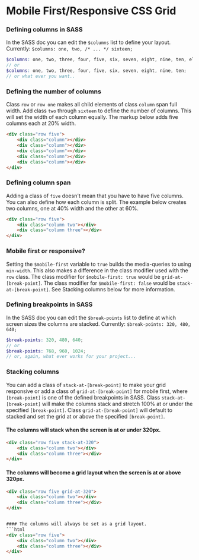 # Mobile First/Responsive CSS Grid

### Defining columns in SASS
In the SASS doc you can edit the `$columns` list to define your layout.
Currently: `$columns: one, two, /* ... */ sixteen;`

```scss
$columns: one, two, three, four, five, six, seven, eight, nine, ten, eleven, twelve;
// or
$columns: one, two, three, four, five, six, seven, eight, nine, ten;
// or what ever you want..
```

### Defining the number of columns
Class `row` or `row one` makes all child elements of class `column` span full width.
Add class `two` through `sixteen` to define the number of columns. This will set the width of each column equally.
The markup below adds five columns each at 20% width.

```html
<div class="row five">
	<div class="column"></div>
	<div class="column"></div>
	<div class="column"></div>
	<div class="column"></div>
	<div class="column"></div>
</div>
```

### Defining column span
Adding a class of `five` doesn't mean that you have to have five columns.
You can also define how each column is split. The example below creates two columns, one at 40% width and the other at 60%.

```html
<div class="row five">
	<div class="column two"></div>
	<div class="column three"></div>
</div>
```

### Mobile first or responsive?
Setting the `$mobile-first` variable to `true` builds the media-queries to using `min-width`.
This also makes a difference in the class modifier used with the `row` class.
The class modifier for `$mobile-first: true` would be `grid-at-[break-point]`.
The class modifier for `$mobile-first: false` would be `stack-at-[break-point]`.
See Stacking columns below for more information.

### Defining breakpoints in SASS
In the SASS doc you can edit the `$break-points` list to define at which screen sizes the columns are stacked.
Currently: `$break-points: 320, 480, 640;`

```scss
$break-points: 320, 480, 640;
// or
$break-points: 768, 960, 1024;
// or, again, what ever works for your project...
```

### Stacking columns
You can add a class of `stack-at-[break-point]` to make your grid responsive or add a class of `grid-at-[break-point]` for mobile first, where `[break-point]` is one of the defined breakpoints in SASS.
Class `stack-at-[break-point]` will make the columns stack and stretch 100% at or under the specified `[break-point]`.
Class `grid-at-[break-point]` will default to stacked and set the grid at or above the specified `[break-point]`.

#### The columns will stack when the screen is at or under 320px.
```html
<div class="row five stack-at-320">
	<div class="column two"></div>
	<div class="column three"></div>
</div>
```

#### The columns will become a grid layout when the screen is at or above 320px.
```html
<div class="row five grid-at-320">
	<div class="column two"></div>
	<div class="column three"></div>
</div>


#### The columns will always be set as a grid layout.
```html
<div class="row five">
	<div class="column two"></div>
	<div class="column three"></div>
</div>
